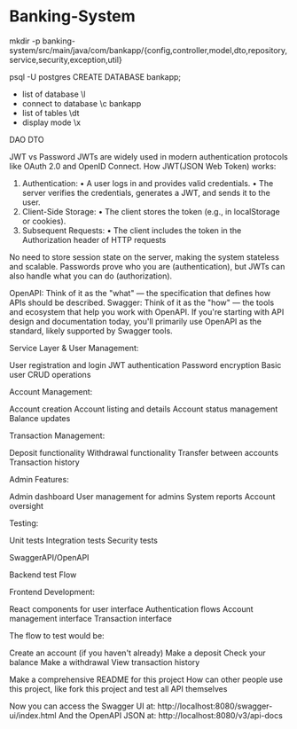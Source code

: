 # Banking-System


mkdir -p banking-system/src/main/java/com/bankapp/{config,controller,model,dto,repository,service,security,exception,util}



psql -U postgres
CREATE DATABASE bankapp;
- list of database
\l
- connect to database
\c bankapp
- list of tables
\dt
- display mode
\x




DAO
DTO

JWT vs Password
JWTs are widely used in modern authentication protocols like OAuth 2.0 and OpenID Connect.
How JWT(JSON Web Token) works:
1. Authentication:
• A user logs in and provides valid credentials.
• The server verifies the credentials, generates a JWT, and sends it to the user.
2. Client-Side Storage:
• The client stores the token (e.g., in localStorage or cookies).
3. Subsequent Requests:
• The client includes the token in the Authorization header of HTTP requests

No need to store session state on the server, making the system stateless and scalable.
Passwords prove who you are (authentication), but JWTs can also handle what you can do (authorization).

OpenAPI: Think of it as the "what" — the specification that defines how APIs should be described.
Swagger: Think of it as the "how" — the tools and ecosystem that help you work with OpenAPI.
If you're starting with API design and documentation today, you'll primarily use OpenAPI as the standard, likely supported by Swagger tools.


Service Layer & User Management:

User registration and login
JWT authentication
Password encryption
Basic user CRUD operations


Account Management:

Account creation
Account listing and details
Account status management
Balance updates


Transaction Management:

Deposit functionality
Withdrawal functionality
Transfer between accounts
Transaction history


Admin Features:

Admin dashboard
User management for admins
System reports
Account oversight


Testing:

Unit tests
Integration tests
Security tests

SwaggerAPI/OpenAPI


Backend test Flow 

Frontend Development:

React components for user interface
Authentication flows
Account management interface
Transaction interface

The flow to test would be:

Create an account (if you haven't already)
Make a deposit
Check your balance
Make a withdrawal
View transaction history


Make a comprehensive README for this project
How can other people use this project, like fork this project and test all API themselves


Now you can access the Swagger UI at:
http://localhost:8080/swagger-ui/index.html
And the OpenAPI JSON at:
http://localhost:8080/v3/api-docs